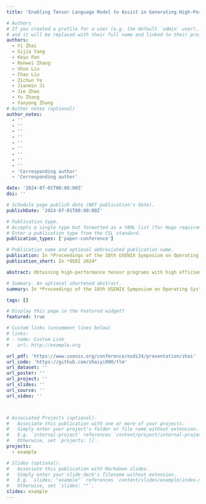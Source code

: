 ```yaml
---
title: 'Enabling Tensor Language Model to Assist in Generating High-Performance Tensor Programs for Deep Learning'

# Authors
# If you created a profile for a user (e.g. the default `admin` user), write the username (folder name) here
# and it will be replaced with their full name and linked to their profile.
authors:
  - Yi Zhai
  - Sijia Yang
  - Keyu Pan
  - Renwei Zhang
  - Shuo Liu
  - Chao Liu 
  - Zichun Ye
  - Jianmin Ji
  - Jie Zhao
  - Yu Zhang
  - Yanyong Zhang
# Author notes (optional)
author_notes:
  - ''
  - ''
  - ''
  - ''
  - ''
  - ''
  - ''
  - ''
  - ''
  - 'Corresponding author'
  - 'Corresponding author' 

date: '2024-07-01T00:00:00Z'
doi: ''

# Schedule page publish date (NOT publication's date).
publishDate: '2024-07-01T00:00:00Z'

# Publication type.
# Accepts a single type but formatted as a YAML list (for Hugo requirements).
# Enter a publication type from the CSL standard.
publication_types: ['paper-conference']

# Publication name and optional abbreviated publication name.
publication: In *Proceedings of the 18th USENIX Symposium on Operating Systems Design and Implementation*
publication_short: In *OSDI 2024*

abstract: Obtaining high-performance tensor programs with high efficiency continues to be a substantial challenge. Approaches that favor efficiency typically limit their exploration space through heuristic constraints, which often lack generalizability. Conversely, approaches targeting high performance tend to create an expansive exploration space but employ ineffective exploration strategies.We propose a tensor program generation framework for deep learning applications. Its core idea involves maintaining an expansive space to ensure high performance while performing powerful exploration with the help of language models to generate tensor programs efficiently. We thus transform the tensor program exploration task into a language model generation task. To facilitate this, we explicitly design the language model-friendly tensor language that records decision information to represent tensor programs. During the compilation of target workloads, the tensor language model (TLM) combines knowledge from offline learning and previously made decisions to probabilistically sample the best decision in the current decision space. This approach allows more informed space exploration than random sampling commonly used in previously proposed approaches.Experimental results indicate that TLM excels in delivering both efficiency and performance. Compared to fully tuned Ansor/MetaSchedule, TLM matches their performance with a compilation speedup of 61×. Furthermore, when evaluated against Roller, with the same compilation time, TLM improves the performance by 2.25×.

# Summary. An optional shortened abstract.
summary: In *Proceedings of the 18th USENIX Symposium on Operating Systems Design and Implementation (OSDI 2024)*

tags: []

# Display this page in the Featured widget?
featured: true

# Custom links (uncomment lines below)
# links:
# - name: Custom Link
#   url: http://example.org

url_pdf: 'https://www.usenix.org/conference/osdi24/presentation/zhai'
url_code: 'https://github.com/zhaiyi000/tlm'
url_dataset: ''
url_poster: ''
url_project: ''
url_slides: ''
url_source: ''
url_video: ''



# Associated Projects (optional).
#   Associate this publication with one or more of your projects.
#   Simply enter your project's folder or file name without extension.
#   E.g. `internal-project` references `content/project/internal-project/index.md`.
#   Otherwise, set `projects: []`.
projects:
  - example

# Slides (optional).
#   Associate this publication with Markdown slides.
#   Simply enter your slide deck's filename without extension.
#   E.g. `slides: "example"` references `content/slides/example/index.md`.
#   Otherwise, set `slides: ""`.
slides: example
---
```


<!-- {{% callout note %}}
Click the _Cite_ button above to demo the feature to enable visitors to import publication metadata into their reference management software.
{{% /callout %}}

{{% callout note %}}
Create your slides in Markdown - click the _Slides_ button to check out the example.
{{% /callout %}}

Add the publication's **full text** or **supplementary notes** here. You can use rich formatting such as including [code, math, and images](https://docs.hugoblox.com/content/writing-markdown-latex/). -->
